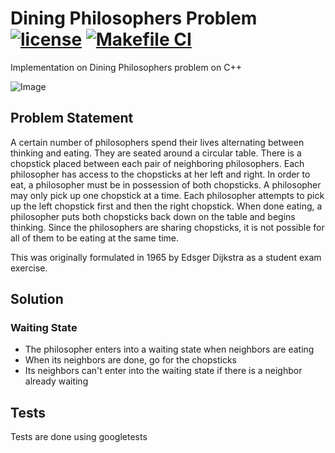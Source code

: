 # Dining Philosophers Problem  [![license](https://img.shields.io/github/license/herrera-diego/dining-philosophers)](./LICENSE) [![Makefile CI](https://github.com/herrera-diego/dining-philosophers/actions/workflows/makefile.yml/badge.svg?branch=main)](https://github.com/herrera-diego/dining-philosophers/actions/workflows/makefile.yml)


Implementation on Dining Philosophers problem on C++

![Image](https://upload.wikimedia.org/wikipedia/commons/7/7b/An_illustration_of_the_dining_philosophers_problem.png)

## Problem Statement

A certain number of philosophers spend their lives alternating between thinking and eating. They are seated around a circular table. There is a chopstick placed between each pair of neighboring philosophers. Each philosopher has access to the chopsticks at her left and right. In order to eat, a philosopher must be in possession of both chopsticks. A philosopher may only pick up one chopstick at a time. Each philosopher attempts to pick up the left chopstick first and then the right chopstick. When done eating, a philosopher puts both chopsticks back down on the table and begins thinking. Since the philosophers are sharing chopsticks, it is not possible for all of them to be eating at the same time.

This was originally formulated in 1965 by Edsger Dijkstra as a student exam exercise.

## Solution

### Waiting State
 - The philosopher enters into a waiting state when neighbors are eating
 - When its neighbors are done, go for the chopsticks
 - Its neighbors can't enter into the waiting state if there is a neighbor already waiting

## Tests

Tests are done using googletests
